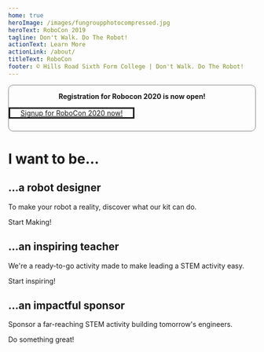 ```yaml
---
home: true
heroImage: /images/fungroupphotocompressed.jpg
heroText: RoboCon 2019
tagline: Don't Walk. Do The Robot!
actionText: Learn More
actionLink: /about/
titleText: RoboCon
footer: © Hills Road Sixth Form College | Don't Walk. Do The Robot!
---
```

<div style="text-align:center; border-style: solid; padding-bottom: 25px; border-width:1px; border-color: grey; border-radius: 10px;">

<p><strong>Registration for Robocon 2020 is now open!</strong></p>

<div style="width: 250px; position: center; border-style: solid; "><a href="/signup/">Signup for RoboCon 2020 now!</a></div>

</div>

<h1>I want to be...</h1>

<div class="features">
  <div class="feature">
    <h2>...a robot designer</h2>
    <p>To make your robot a reality, discover what our kit can do.</p><router-link class="feature-button" to="/about/for-students.html">Start Making!</router-link></p>
  </div>
  <div class="feature">
    <h2>...an inspiring teacher</h2>
    <p>We're a ready-to-go activity made to make leading a STEM activity easy.</p>
    <router-link class="feature-button" to="/about/for-teachers.html">Start inspiring!</router-link>
  </div>
  <div class="feature">
    <h2>...an impactful sponsor</h2>
    <p>Sponsor a far-reaching STEM activity building tomorrow's engineers.</p>
    <router-link class="feature-button" to="/about/for-sponsors.html">Do something great!</router-link>
  </div>
</div>
